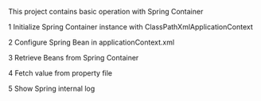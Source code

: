 This project contains basic operation with Spring Container

1 Initialize Spring Container instance with ClassPathXmlApplicationContext

2 Configure Spring Bean in applicationContext.xml
    
3 Retrieve Beans from Spring Container

4 Fetch value from property file

5 Show Spring internal log

